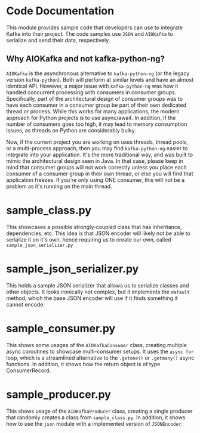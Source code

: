 # Code Documentation

This module provides sample code that developers can use to integrate Kafka into their project. The code samples use `JSON` and `AIOKafka` to serialize and send their data, respectively.

## Why AIOKafka and not kafka-python-ng?

`AIOKafka` is the asynchronous alternative to `kafka-python-ng` (or the legacy version `kafka-python`). Both will perform at similar levels and have an almost identical API. However, a major issue with `kafka-python-ng` was how it handled concurrent processing with consumers in consumer groups. Specifically, part of the architectural design of consumer groups was to have each consumer in a consumer group be part of their own dedicated thread or process. While this works for many applications, the modern approach for Python projects is to use async/await. In addition, if the number of consumers goes too high, it may lead to memory consumption issues, as threads on Python are considerably bulky.

Now, if the current project you are working on uses threads, thread pools, or a multi-process approach, then you may find `kafka-python-ng` easier to integrate into your application. It's the more traditional way, and was built to mimic the architectural design seen in Java. In that case, please keep in mind that consumer groups will not work correctly unless you place each consumer of a consumer group in their own thread, or else you will find that application freezes. If you're only using ONE consumer, this will not be a problem as it's running on the main thread.

# sample_class.py

This showcases a possible strongly-coupled class that has inheritance, dependencies, etc. This idea is that JSON encoder will likely not be able to serialize it on it's own, hence requiring us to create our own, called `sample_json_serializer.py`

# sample_json_serializer.py

This holds a sample JSON serializer that allows us to serialize classes and other objects. It looks ironically not complex, but it implements the `default` method, which the base JSON encoder will use if it finds something it cannot encode.

# sample_consumer.py

This shows some usages of the `AIOKafkaConsumer` class, creating multiple async coroutines to showcase multi-consumer setups. It uses the `async for` loop, which is a streamlined alternative to the `.getone()` or `.getmany()` async functions. In addition, it shows how the return object is of type ConsumerRecord.

# sample_producer.py

This shows usage of the `AIOKafkaProducer` class, creating a single producer that randomly creates a class from `sample_class.py`. In addition, it shows how to use the `json` module with a implemented version of `JSONEncoder`.
